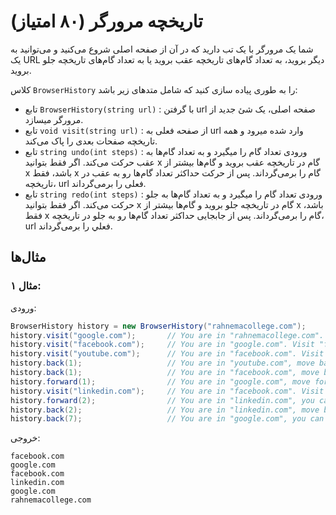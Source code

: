 # تاریخچه مرورگر (۸۰ امتیاز)

شما یک مرورگر با یک تب دارید که در آن از صفحه اصلی شروع می‌کنید و می‌توانید به یک URL دیگر بروید، به تعداد گام‌های تاریخچه عقب بروید یا به تعداد گام‌های تاریخچه جلو بروید.

کلاس `BrowserHistory` را به طوری پیاده سازی کنید که شامل متد‌های زیر باشد:

- تابع `BrowserHistory(string url)` : با گرفتن url صفحه اصلی، یک شئ جدید از مرورگر میسازد.
- تابع `void visit(string url)` : از صفحه فعلی به url وارد شده میرود و همه تاریخچه صفحات بعدی را پاک می‌کند.
- تابع `string undo(int steps)` : ورودی تعداد گام را میگیرد و به تعداد گام‌ها به عقب حرکت می‌کند. اگر فقط بتوانید x گام در تاریخچه عقب بروید و گام‌ها بیشتر از x باشد، فقط x گام را برمی‌گرداند. پس از حرکت حداکثر تعداد گام‌ها رو به عقب در تاریخچه، url فعلی را برمی‌گرداند.
- تابع `string redo(int steps)` : ورودی تعداد گام را میگیرد و به تعداد گام‌ها به جلو حرکت می‌کند. اگر فقط بتوانید x گام در تاریخچه جلو بروید و گام‌ها بیشتر از x باشد، فقط x گام را برمی‌گرداند. پس از جابجایی حداکثر تعداد گام‌ها رو به جلو در تاریخچه، url فعلي را برمی‌گرداند.

## مثال‌ها

### مثال ۱:

ورودی:

```java
BrowserHistory history = new BrowserHistory("rahnemacollege.com");
history.visit("google.com");       // You are in "rahnemacollege.com". Visit "google.com"
history.visit("facebook.com");     // You are in "google.com". Visit "facebook.com"
history.visit("youtube.com");      // You are in "facebook.com". Visit "youtube.com"
history.back(1);                   // You are in "youtube.com", move back to "facebook.com" return "facebook.com"
history.back(1);                   // You are in "facebook.com", move back to "google.com" return "google.com"
history.forward(1);                // You are in "google.com", move forward to "facebook.com" return "facebook.com"
history.visit("linkedin.com");     // You are in "facebook.com". Visit "linkedin.com"
history.forward(2);                // You are in "linkedin.com", you cannot move forward any steps.
history.back(2);                   // You are in "linkedin.com", move back two steps to "facebook.com" then to "google.com". return "google.com"
history.back(7);                   // You are in "google.com", you can move back only one step to "rahnemacollege.com". return "rahnemacollege.com"

```

خروجی:

```
facebook.com
google.com
facebook.com
linkedin.com
google.com
rahnemacollege.com
```
